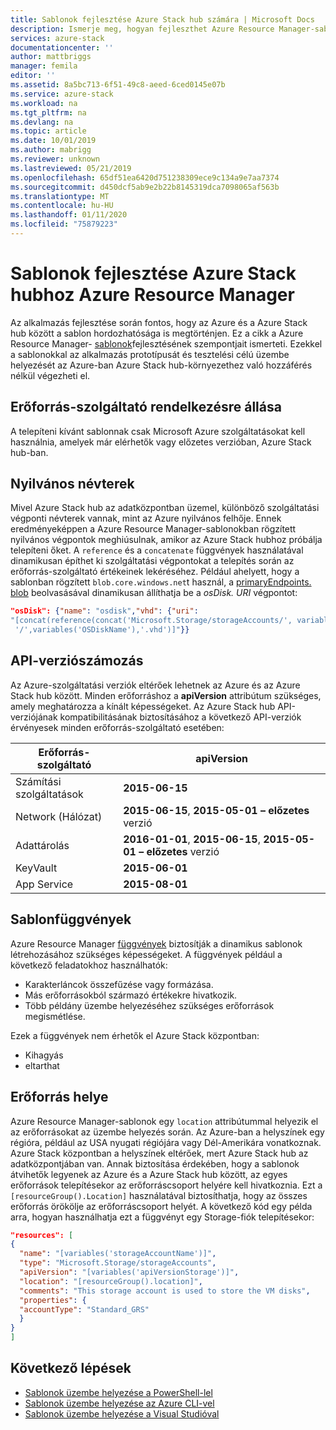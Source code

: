 ```yaml
---
title: Sablonok fejlesztése Azure Stack hub számára | Microsoft Docs
description: Ismerje meg, hogyan fejleszthet Azure Resource Manager-sablonokat az Azure és az Azure Stack hub közötti alkalmazás-hordozhatósághoz.
services: azure-stack
documentationcenter: ''
author: mattbriggs
manager: femila
editor: ''
ms.assetid: 8a5bc713-6f51-49c8-aeed-6ced0145e07b
ms.service: azure-stack
ms.workload: na
ms.tgt_pltfrm: na
ms.devlang: na
ms.topic: article
ms.date: 10/01/2019
ms.author: mabrigg
ms.reviewer: unknown
ms.lastreviewed: 05/21/2019
ms.openlocfilehash: 65df51ea6420d751238309ece9c134a9e7aa7374
ms.sourcegitcommit: d450dcf5ab9e2b22b8145319dca7098065af563b
ms.translationtype: MT
ms.contentlocale: hu-HU
ms.lasthandoff: 01/11/2020
ms.locfileid: "75879223"
---
```

# <a name="develop-templates-for-azure-stack-hub-with-azure-resource-manager"></a>Sablonok fejlesztése Azure Stack hubhoz Azure Resource Manager

Az alkalmazás fejlesztése során fontos, hogy az Azure és a Azure Stack hub között a sablon hordozhatósága is megtörténjen. Ez a cikk a Azure Resource Manager- [sablonok](https://download.microsoft.com/download/E/A/4/EA4017B5-F2ED-449A-897E-BD92E42479CE/Getting_Started_With_Azure_Resource_Manager_white_paper_EN_US.pdf)fejlesztésének szempontjait ismerteti. Ezekkel a sablonokkal az alkalmazás prototípusát és tesztelési célú üzembe helyezését az Azure-ban Azure Stack hub-környezethez való hozzáférés nélkül végezheti el.

## <a name="resource-provider-availability"></a>Erőforrás-szolgáltató rendelkezésre állása

A telepíteni kívánt sablonnak csak Microsoft Azure szolgáltatásokat kell használnia, amelyek már elérhetők vagy előzetes verzióban, Azure Stack hub-ban.

## <a name="public-namespaces"></a>Nyilvános névterek

Mivel Azure Stack hub az adatközpontban üzemel, különböző szolgáltatási végponti névterek vannak, mint az Azure nyilvános felhője. Ennek eredményeképpen a Azure Resource Manager-sablonokban rögzített nyilvános végpontok meghiúsulnak, amikor az Azure Stack hubhoz próbálja telepíteni őket. A `reference` és a `concatenate` függvények használatával dinamikusan építhet ki szolgáltatási végpontokat a telepítés során az erőforrás-szolgáltató értékeinek lekéréséhez. Például ahelyett, hogy a sablonban rögzített `blob.core.windows.net`t használ, a [primaryEndpoints. blob](https://github.com/Azure/AzureStack-QuickStart-Templates/blob/master/101-vm-windows-create/azuredeploy.json#L175) beolvasásával dinamikusan állíthatja be a *osDisk. URI* végpontot:

```json
"osDisk": {"name": "osdisk","vhd": {"uri":
"[concat(reference(concat('Microsoft.Storage/storageAccounts/', variables('storageAccountName')), '2015-06-15').primaryEndpoints.blob, variables('vmStorageAccountContainerName'),
 '/',variables('OSDiskName'),'.vhd')]"}}
```

## <a name="api-versioning"></a>API-verziószámozás

Az Azure-szolgáltatási verziók eltérőek lehetnek az Azure és az Azure Stack hub között. Minden erőforráshoz a **apiVersion** attribútum szükséges, amely meghatározza a kínált képességeket. Az Azure Stack hub API-verziójának kompatibilitásának biztosításához a következő API-verziók érvényesek minden erőforrás-szolgáltató esetében:

| Erőforrás-szolgáltató | apiVersion |
| --- | --- |
| Számítási szolgáltatások |**2015-06-15** |
| Network (Hálózat) |**2015-06-15**, **2015-05-01 – előzetes** verzió |
| Adattárolás |**2016-01-01**, **2015-06-15**, **2015-05-01 – előzetes** verzió |
| KeyVault | **2015-06-01** |
| App Service |**2015-08-01** |

## <a name="template-functions"></a>Sablonfüggvények

Azure Resource Manager [függvények](/azure/azure-resource-manager/resource-group-template-functions) biztosítják a dinamikus sablonok létrehozásához szükséges képességeket. A függvények például a következő feladatokhoz használhatók:

* Karakterláncok összefűzése vagy formázása.
* Más erőforrásokból származó értékekre hivatkozik.
* Több példány üzembe helyezéséhez szükséges erőforrások megismétlése.

Ezek a függvények nem érhetők el Azure Stack központban:

* Kihagyás
* eltarthat

## <a name="resource-location"></a>Erőforrás helye

Azure Resource Manager-sablonok egy `location` attribútummal helyezik el az erőforrásokat az üzembe helyezés során. Az Azure-ban a helyszínek egy régióra, például az USA nyugati régiójára vagy Dél-Amerikára vonatkoznak. Azure Stack központban a helyszínek eltérőek, mert Azure Stack hub az adatközpontjában van. Annak biztosítása érdekében, hogy a sablonok átvihetők legyenek az Azure és a Azure Stack hub között, az egyes erőforrások telepítésekor az erőforráscsoport helyére kell hivatkoznia. Ezt a `[resourceGroup().Location]` használatával biztosíthatja, hogy az összes erőforrás örökölje az erőforráscsoport helyét. A következő kód egy példa arra, hogyan használhatja ezt a függvényt egy Storage-fiók telepítésekor:

```json
"resources": [
{
  "name": "[variables('storageAccountName')]",
  "type": "Microsoft.Storage/storageAccounts",
  "apiVersion": "[variables('apiVersionStorage')]",
  "location": "[resourceGroup().location]",
  "comments": "This storage account is used to store the VM disks",
  "properties": {
  "accountType": "Standard_GRS"
  }
}
]
```

## <a name="next-steps"></a>Következő lépések

* [Sablonok üzembe helyezése a PowerShell-lel](azure-stack-deploy-template-powershell.md)
* [Sablonok üzembe helyezése az Azure CLI-vel](azure-stack-deploy-template-command-line.md)
* [Sablonok üzembe helyezése a Visual Studióval](azure-stack-deploy-template-visual-studio.md)
